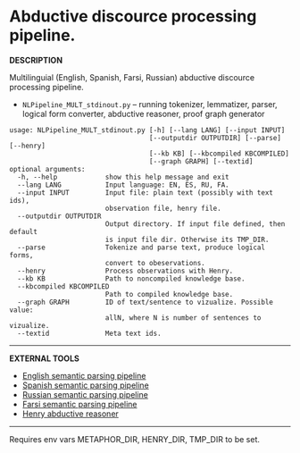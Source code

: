 Abductive discource processing pipeline.
===

**DESCRIPTION**

Multilinguial (English, Spanish, Farsi, Russian) abductive discource processing pipeline.

* `NLPipeline_MULT_stdinout.py` – running tokenizer, lemmatizer, parser, logical form converter, abductive reasoner, proof graph generator

```
usage: NLPipeline_MULT_stdinout.py [-h] [--lang LANG] [--input INPUT]
                                   [--outputdir OUTPUTDIR] [--parse] [--henry]
                                   [--kb KB] [--kbcompiled KBCOMPILED]
                                   [--graph GRAPH] [--textid]
optional arguments:
  -h, --help            show this help message and exit
  --lang LANG           Input language: EN, ES, RU, FA.
  --input INPUT         Input file: plain text (possibly with text ids),
                        observation file, henry file.
  --outputdir OUTPUTDIR
                        Output directory. If input file defined, then default
                        is input file dir. Otherwise its TMP_DIR.
  --parse               Tokenize and parse text, produce logical forms,
                        convert to obeservations.
  --henry               Process observations with Henry.
  --kb KB               Path to noncompiled knowledge base.
  --kbcompiled KBCOMPILED
                        Path to compiled knowledge base.
  --graph GRAPH         ID of text/sentence to vizualize. Possible value:
                        allN, where N is number of sentences to vizualize.
  --textid              Meta text ids.

```

---

**EXTERNAL TOOLS**

* [English semantic parsing pipeline](https://github.com/metaphor-adp/Metaphor-ADP/tree/master/pipelines/English)
* [Spanish semantic parsing pipeline](https://github.com/metaphor-adp/Metaphor-ADP/tree/master/pipelines/Spanish)
* [Russian semantic parsing pipeline](https://github.com/metaphor-adp/Metaphor-ADP/tree/master/pipelines/Spanish)
* [Farsi semantic parsing pipeline](https://github.com/metaphor-adp/Metaphor-ADP/tree/master/pipelines/Farsi)
* [Henry abductive reasoner](https://github.com/naoya-i/henry-n700)

---

Requires env vars METAPHOR_DIR, HENRY_DIR, TMP_DIR to be set.
